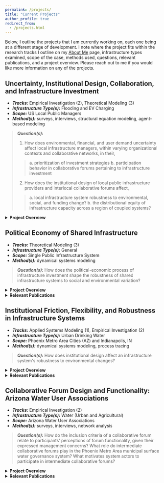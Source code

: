 ```yaml
---
permalink: /projects/
title: "Current Projects"
author_profile: true
redirect_from: 
  - /projects.html
---
```


Below, I outline the projects that I am currently working on, each one being at a different stage of development. I note where the project fits within the research tracks I outline on my [About Me](/about/) page, infrastructure types examined, scope of the case, methods used, questions, relevant publications, and a project overview. Please reach out to me if you would like more information on any of the projects. 

## Uncertainty, Institutional Design, Collaboration, and Infrastructure Investment
- ***Tracks:*** Empirical Investigation (2), Theoretical Modeling (3)
- ***Infrastructure Type(s):*** Flooding and EV Charging
- ***Scope:*** US Local Public Managers 
- ***Method(s):*** surveys, interviews, structural equation modeling, agent-based modeling

> ***Question(s):***
> 1. How does environmental, financial, and user demand uncertainty affect local infrastructure managers, within varying organizational contexts and collaborative networks, in their,
>> a. prioritization of investment strategies
>> b. participation behavior in collaborative forums pertaining to infrastructure investment
> 2. How does the institutional design of local public infrastructure providers and interlocal collaborative forums affect,
>> a. local infrastructure system robustness to environmental, social, and funding change?
>> b. the distributional equity of infrastructure capacity across a region of coupled systems?

<details>
  <summary>
    <strong>Project Overview</strong>
  </summary>
</details>

## Political Economy of Shared Infrastructure
- ***Tracks:*** Theoretical Modeling (3)
- ***Infrastructure Type(s):*** General
- ***Scope:*** Single Public Infrastructure System
- ***Method(s):*** dynamical systems modeling

> ***Question(s):***
> How does the political-economic process of infrastructure investment shape the robustness of shared infrastructure systems to social and environmental variation?

<details>
  <summary>
    <strong>Project Overview</strong>
  </summary>
</details>

<details>
  <summary>
    <strong> Relevant Publications </strong>
  </summary>

  <em>Under Review</em>: "Politics, Inequality, & Robustness of Shared Infrastructure Systems in the Anthropocene" with Margaret Garcia and Marty Anderies
</details>
    
## Institutional Friction, Flexibility, and Robustness in Infrastructure Systems

- ***Tracks:*** Applied Systems Modeling (1), Empirical Investigation (2)
- ***Infrastructure Type(s):*** Urban Drinking Water
- ***Scope:*** Phoenix Metro Area Cities (AZ) and Indianapolis, IN
- ***Method(s):*** dynamical systems modeling, process tracing 

> ***Question(s):***
> How does institutional design affect an infrastructure system's robustness to environmental changes?

<details>
  <summary>
    <strong>Project Overview</strong>
  </summary>
</details>

<details>
  <summary>
    <strong> Relevant Publications </strong>
  </summary>

  <em>Under Review</em>: "Connecting Institutional Design to Infrastructure System Robustness: A Mixed Methods Investigation of Organizational Choice" with Aaron Deslatte, Elizabeth Koebele, Margaret Garcia, and Marty Anderies
<br>
<br>
  Published in <em>Water Resources Research</em>: "Institutional Dynamics Impact the Response of Urban Socio-Hydrologic Systems to Supply Challenges" with Sara Alonso Vicario, Koorosh Azizi, George Hornberger, Margaret Garcia, and Marty Anderies (2024) [link](https://doi.org/10.1029/2023WR035565)
<br>
<br>
  Published in <em>Public Administration</em>: "Embracing the ambiguity: Tracing climate response diversity in urban water management. " with Aaron Deslatte (lead) and Elizabeth Koebele (2025) [link](https://doi.org/10.1111/padm.13017)
<br>
<br>
  Published in <em>International Review of Public Policy</em>: "Institutions, Voids, and Dependencies: Tracing the Designs and Robustness of Urban Water Systems" with Aaron Deslatte (lead), Elizabeth Koebele, Lauren Bartels, Sara Alonso Vicario, Celeste Coughlin, and Desi Rybolt (2023) [link](https://journals.openedition.org/irpp/3455)
</details> 

## Collaborative Forum Design and Functionality: Arizona Water User Associations

- ***Tracks:*** Empirical Investigation (2)
- ***Infrastructure Type(s):*** Water (Urban and Agricultural)
- ***Scope:*** Arizona Water User Associations
- ***Method(s):*** surveys, interviews, network analysis 

> ***Question(s):***
> How do the inclusion criteria of a collaborative forum relate to participants’ perceptions of forum functionality, given their expressed management concerns?
> What role do intermediate collaborative forums play in the Phoenix Metro Area municipal surface water governance system?
> What motivates system actors to participate in intermediate collaborative forums?

<details>
  <summary>
    <strong>Project Overview</strong>
  </summary>
</details>

<details>
  <summary>
    <strong> Relevant Publications </strong>
  </summary>
  <em>Under Review</em>: "The Inclusion-Consensus Trade-off: Comparing the Design and Functionality of Collaborative Water Governance Forums" with Elizabeth Koebele, Margaret Garcia, and Marty Anderies
<br>
<br>
  Published in <em>Journal of Public Administration Research and Theory</em>: "The Role of Intermediate Collaborative Forums in Polycentric Environmental Governance" with Sara Alonso Vicario and Elizabeth Koebele (2023) [link](https://doi.org/10.1093/jopart/muad017) 
</details>
